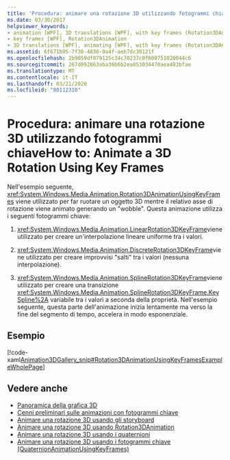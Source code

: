 ```yaml
---
title: 'Procedura: animare una rotazione 3D utilizzando fotogrammi chiaveHow to: Animate a 3D Rotation Using Key Frames'
ms.date: 03/30/2017
helpviewer_keywords:
- animation [WPF], 3D translations [WPF], with key frames (Rotation3DAnimation)
- key frames [WPF], Rotation3DAnimation
- 3D translations [WPF], animating [WPF], with key frames (Rotation3DAnimation)
ms.assetid: 6f671b95-7f30-4836-9a4f-aeb7dc30121f
ms.openlocfilehash: 2b9059df079125c34c70237c0f600751020044c6
ms.sourcegitcommit: 267d092663aba36b6b2ea853034470aea493bfae
ms.translationtype: MT
ms.contentlocale: it-IT
ms.lasthandoff: 03/21/2020
ms.locfileid: "80112310"
---
```

# <a name="how-to-animate-a-3d-rotation-using-key-frames"></a>Procedura: animare una rotazione 3D utilizzando fotogrammi chiaveHow to: Animate a 3D Rotation Using Key Frames
Nell'esempio seguente, <xref:System.Windows.Media.Animation.Rotation3DAnimationUsingKeyFrames> viene utilizzato per far ruotare un oggetto 3D mentre il relativo asse di rotazione viene animato generando un "wobble". Questa animazione utilizza i seguenti fotogrammi chiave:  
  
1. <xref:System.Windows.Media.Animation.LinearRotation3DKeyFrame>viene utilizzato per creare un'interpolazione lineare uniforme tra i valori.  
  
2. <xref:System.Windows.Media.Animation.DiscreteRotation3DKeyFrame>viene utilizzato per creare improvvisi "salti" tra i valori (nessuna interpolazione).  
  
3. <xref:System.Windows.Media.Animation.SplineRotation3DKeyFrame>viene utilizzato per creare una transizione <xref:System.Windows.Media.Animation.SplineRotation3DKeyFrame.KeySpline%2A> variabile tra i valori a seconda della proprietà. Nell'esempio seguente, questa parte dell'animazione inizia lentamente ma verso la fine del segmento di tempo, accelera in modo esponenziale.  
  
## <a name="example"></a>Esempio  
 [!code-xaml[Animation3DGallery_snip#Rotation3DAnimationUsingKeyFramesExampleWholePage](~/samples/snippets/csharp/VS_Snippets_Wpf/Animation3DGallery_snip/CS/Rotation3DAnimationUsingKeyFramesExample.xaml#rotation3danimationusingkeyframesexamplewholepage)]  
  
## <a name="see-also"></a>Vedere anche

- [Panoramica della grafica 3D](3-d-graphics-overview.md)
- [Cenni preliminari sulle animazioni con fotogrammi chiave](key-frame-animations-overview.md)
- [Animare una rotazione 3D usando gli storyboard](how-to-animate-a-3-d-rotation-using-storyboards.md)
- [Animare una rotazione 3D usando Rotation3DAnimation](how-to-animate-a-3-d-rotation-using-rotation3danimation.md)
- [Animare una rotazione 3D usando i quaternioni](how-to-animate-a-3-d-rotation-using-quaternions.md)
- [Animare una rotazione 3D usando i fotogrammi chiave (QuaternionAnimationUsingKeyFrames)](animate-a-3-d-rotation-quaternionanimationusingkeyframes.md)
